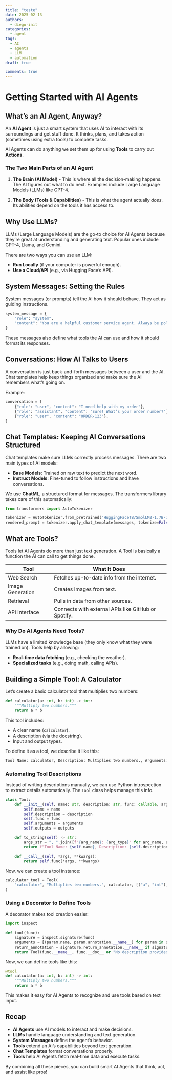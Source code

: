 ```yaml
---
title: "teste"
date: 2025-02-13
authors:
  - diego-init
categories:
  - agent
tags:
  - AI
  - agents
  - LLM
  - automation
draft: true

comments: true
---
```


# Getting Started with AI Agents



## What’s an AI Agent, Anyway?

An **AI Agent** is just a smart system that uses AI to interact with its surroundings and get stuff done. It thinks, plans, and takes action (sometimes using extra tools) to complete tasks.

AI Agents can do anything we set them up for using **Tools** to carry out **Actions**.

### The Two Main Parts of an AI Agent

1. **The Brain (AI Model)** - This is where all the decision-making happens. The AI figures out what to do next. Examples include Large Language Models (LLMs) like GPT-4.

2. **The Body (Tools & Capabilities)** - This is what the agent actually *does*. Its abilities depend on the tools it has access to.

## Why Use LLMs?

LLMs (Large Language Models) are the go-to choice for AI Agents because they’re great at understanding and generating text. Popular ones include GPT-4, Llama, and Gemini.

There are two ways you can use an LLM:

- **Run Locally** (if your computer is powerful enough).
- **Use a Cloud/API** (e.g., via Hugging Face’s API).

## System Messages: Setting the Rules

System messages (or prompts) tell the AI how it should behave. They act as guiding instructions.

```python
system_message = {
    "role": "system",
    "content": "You are a helpful customer service agent. Always be polite and clear."
}
```

These messages also define what tools the AI can use and how it should format its responses.

## Conversations: How AI Talks to Users

A conversation is just back-and-forth messages between a user and the AI. Chat templates help keep things organized and make sure the AI remembers what’s going on.

Example:

```python
conversation = [
    {"role": "user", "content": "I need help with my order"},
    {"role": "assistant", "content": "Sure! What’s your order number?"},
    {"role": "user", "content": "ORDER-123"},
]
```

## Chat Templates: Keeping AI Conversations Structured

Chat templates make sure LLMs correctly process messages. There are two main types of AI models:

- **Base Models**: Trained on raw text to predict the next word.
- **Instruct Models**: Fine-tuned to follow instructions and have conversations.

We use **ChatML**, a structured format for messages. The transformers library takes care of this automatically:

```python
from transformers import AutoTokenizer

tokenizer = AutoTokenizer.from_pretrained("HuggingFaceTB/SmolLM2-1.7B-Instruct")
rendered_prompt = tokenizer.apply_chat_template(messages, tokenize=False, add_generation_prompt=True)
```

## What are Tools?

Tools let AI Agents do more than just text generation. A Tool is basically a function the AI can call to get things done.

| Tool             | What It Does                                        |
| ---------------- | --------------------------------------------------- |
| Web Search       | Fetches up-to-date info from the internet.          |
| Image Generation | Creates images from text.                           |
| Retrieval        | Pulls in data from other sources.                   |
| API Interface    | Connects with external APIs like GitHub or Spotify. |

### Why Do AI Agents Need Tools?

LLMs have a limited knowledge base (they only know what they were trained on). Tools help by allowing:

- **Real-time data fetching** (e.g., checking the weather).
- **Specialized tasks** (e.g., doing math, calling APIs).

## Building a Simple Tool: A Calculator

Let’s create a basic calculator tool that multiplies two numbers:

```python
def calculator(a: int, b: int) -> int:
    """Multiply two numbers."""
    return a * b
```

This tool includes:

- A clear name (`calculator`).
- A description (via the docstring).
- Input and output types.

To define it as a tool, we describe it like this:

```python
Tool Name: calculator, Description: Multiplies two numbers., Arguments: a: int, b: int, Outputs: int
```

### Automating Tool Descriptions

Instead of writing descriptions manually, we can use Python introspection to extract details automatically. The `Tool` class helps manage this info.

```python
class Tool:
    def __init__(self, name: str, description: str, func: callable, arguments: list, outputs: str):
        self.name = name
        self.description = description
        self.func = func
        self.arguments = arguments
        self.outputs = outputs

    def to_string(self) -> str:
        args_str = ", ".join([f"{arg_name}: {arg_type}" for arg_name, arg_type in self.arguments])
        return f"Tool Name: {self.name}, Description: {self.description}, Arguments: {args_str}, Outputs: {self.outputs}"

    def __call__(self, *args, **kwargs):
        return self.func(*args, **kwargs)
```

Now, we can create a tool instance:

```python
calculator_tool = Tool(
    "calculator", "Multiplies two numbers.", calculator, [("a", "int"), ("b", "int")], "int"
)
```

### Using a Decorator to Define Tools

A decorator makes tool creation easier:

```python
import inspect

def tool(func):
    signature = inspect.signature(func)
    arguments = [(param.name, param.annotation.__name__) for param in signature.parameters.values()]
    return_annotation = signature.return_annotation.__name__ if signature.return_annotation else "No return annotation"
    return Tool(func.__name__, func.__doc__ or "No description provided.", func, arguments, return_annotation)
```

Now, we can define tools like this:

```python
@tool
def calculator(a: int, b: int) -> int:
    """Multiply two numbers."""
    return a * b
```

This makes it easy for AI Agents to recognize and use tools based on text input.

## Recap

- **AI Agents** use AI models to interact and make decisions.
- **LLMs** handle language understanding and text generation.
- **System Messages** define the agent’s behavior.
- **Tools** extend an AI’s capabilities beyond text generation.
- **Chat Templates** format conversations properly.
- **Tools** help AI Agents fetch real-time data and execute tasks.

By combining all these pieces, you can build smart AI Agents that think, act, and assist like pros!

